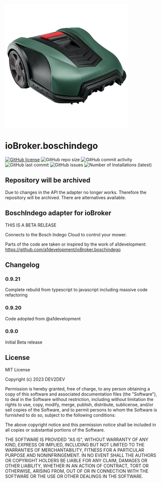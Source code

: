 ![Logo](admin/boschindego.png)
# ioBroker.boschindego
[![GitHub license](https://img.shields.io/github/license/DEV2DEV-DE/ioBroker.boschindego)](https://github.com/DEV2DEV-DE/ioBroker.boschindego/LICENSE)
![GitHub repo size](https://img.shields.io/github/repo-size/DEV2DEV-DE/ioBroker.boschindego)
![GitHub commit activity](https://img.shields.io/github/commit-activity/m/DEV2DEV-DE/ioBroker.boschindego)
![GitHub last commit](https://img.shields.io/github/last-commit/DEV2DEV-DE/ioBroker.boschindego)
![GitHub issues](https://img.shields.io/github/issues/DEV2DEV-DE/ioBroker.boschindego)
![Number of Installations (latest)](https://iobroker.live/badges/boschindego-installed.svg)

## Repository will be archived
Due to changes in the API the adapter no longer works.
Therefore the repository will be archived. There are alternatives available.

## BoschIndego adapter for ioBroker
THIS IS A BETA RELEASE

Connects to the Bosch Indego Cloud to control your mower.

Parts of the code are taken or inspired by the work of a1development: https://github.com/a1development/ioBroker.boschindego

## Changelog 
### 0.9.21
Complete rebuild from typescript to javascript including massive code refactoring

### 0.9.20
Code adopted from @a1development

### 0.9.0 
Initial Beta release


## License
MIT License

Copyright (c) 2023 DEV2DEV

Permission is hereby granted, free of charge, to any person obtaining a copy
of this software and associated documentation files (the "Software"), to deal
in the Software without restriction, including without limitation the rights
to use, copy, modify, merge, publish, distribute, sublicense, and/or sell
copies of the Software, and to permit persons to whom the Software is
furnished to do so, subject to the following conditions:

The above copyright notice and this permission notice shall be included in all
copies or substantial portions of the Software.

THE SOFTWARE IS PROVIDED "AS IS", WITHOUT WARRANTY OF ANY KIND, EXPRESS OR
IMPLIED, INCLUDING BUT NOT LIMITED TO THE WARRANTIES OF MERCHANTABILITY,
FITNESS FOR A PARTICULAR PURPOSE AND NONINFRINGEMENT. IN NO EVENT SHALL THE
AUTHORS OR COPYRIGHT HOLDERS BE LIABLE FOR ANY CLAIM, DAMAGES OR OTHER
LIABILITY, WHETHER IN AN ACTION OF CONTRACT, TORT OR OTHERWISE, ARISING FROM,
OUT OF OR IN CONNECTION WITH THE SOFTWARE OR THE USE OR OTHER DEALINGS IN THE
SOFTWARE.
